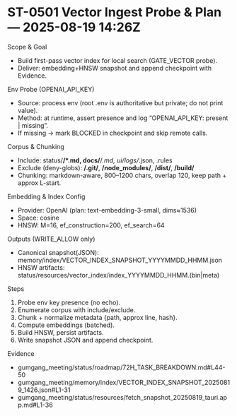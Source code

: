# ST-0501 Vector Ingest Probe & Plan — 2025-08-19 14:26Z

Scope & Goal
- Build first-pass vector index for local search (GATE_VECTOR probe).
- Deliver: embedding+HNSW snapshot and append checkpoint with Evidence.

Env Probe (OPENAI_API_KEY)
- Source: process env (root .env is authoritative but private; do not print value).
- Method: at runtime, assert presence and log “OPENAI_API_KEY: present | missing”.
- If missing → mark BLOCKED in checkpoint and skip remote calls.

Corpus & Chunking
- Include: status/**/*.md, docs/**/*.md, ui/logs/*.json, .rules
- Exclude (deny-globs): **/.git/**, **/node_modules/**, **/dist/**, **/build/**
- Chunking: markdown-aware, 800–1200 chars, overlap 120, keep path + approx L-start.

Embedding & Index Config
- Provider: OpenAI (plan: text-embedding-3-small, dims≈1536)
- Space: cosine
- HNSW: M=16, ef_construction=200, ef_search=64

Outputs (WRITE_ALLOW only)
- Canonical snapshot(JSON): memory/index/VECTOR_INDEX_SNAPSHOT_YYYYMMDD_HHMM.json
- HNSW artifacts: status/resources/vector_index/index_YYYYMMDD_HHMM.(bin|meta)

Steps
1) Probe env key presence (no echo).
2) Enumerate corpus with include/exclude.
3) Chunk + normalize metadata {path, approx line, hash}.
4) Compute embeddings (batched).
5) Build HNSW, persist artifacts.
6) Write snapshot JSON and append checkpoint.

Evidence
- gumgang_meeting/status/roadmap/72H_TASK_BREAKDOWN.md#L44-50
- gumgang_meeting/memory/index/VECTOR_INDEX_SNAPSHOT_20250819_1426.json#L1-31
- gumgang_meeting/status/resources/fetch_snapshot_20250819_tauri.app.md#L1-36